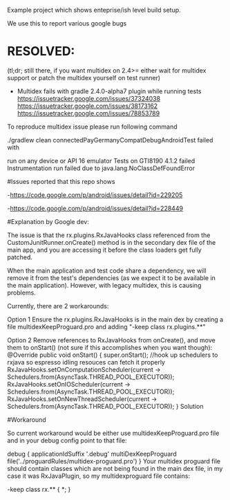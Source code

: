 Example project which shows enteprise/ish level build setup.

We use this to report various google bugs


# RESOLVED:

(tl;dr; still there, if you want multidex on 2.4>= either wait for multidex support or patch the multidex yourself on test runner)
- Multidex fails with gradle 2.4.0-alpha7 plugin while running tests
https://issuetracker.google.com/issues/37324038
https://issuetracker.google.com/issues/38173162
https://issuetracker.google.com/issues/78853789



To reproduce multidex issue please run following command

./gradlew clean connectedPayGermanyCompatDebugAndroidTest failed with

run on any device or API 16 emulator
Tests on GTI8190  4.1.2 failed Instrumentation run failed due to java.lang.NoClassDefFoundError

#Issues reported that this repo shows

-https://code.google.com/p/android/issues/detail?id=229205

-https://code.google.com/p/android/issues/detail?id=228449

#Explanation by Google dev:

The issue is that the rx.plugins.RxJavaHooks class referenced from the CustomJunitRunner.onCreate() method is in the secondary dex file of the main app, and you are accessing it before the class loaders get fully patched.

When the main application and test code share a dependency, we will remove it from the test's dependencies (as we expect it to be available in the main application). However, with legacy multidex, this is causing problems.

Currently, there are 2 workarounds:

Option 1 Ensure the rx.plugins.RxJavaHooks is in the main dex by creating a file multidexKeepProguard.pro and adding "-keep class rx.plugins.**"

Option 2 Remove references to RxJavaHooks from onCreate(), and move them to onStart() (not sure if this accomplishes when you want though): @Override public void onStart() { super.onStart(); //hook up schedulers to rxjava so espresso idling resouces can fetch it properly RxJavaHooks.setOnComputationScheduler(current -> Schedulers.from(AsyncTask.THREAD_POOL_EXECUTOR)); RxJavaHooks.setOnIOScheduler(current -> Schedulers.from(AsyncTask.THREAD_POOL_EXECUTOR)); RxJavaHooks.setOnNewThreadScheduler(current -> Schedulers.from(AsyncTask.THREAD_POOL_EXECUTOR)); }
Solution

#Workaround

So current workaround would be either use multidexKeepProguard.pro file and in your debug config point to that file:

 debug {
            applicationIdSuffix '.debug'
            multiDexKeepProguard file('../proguardRules/multidex-proguard.pro')
        }
Your multidex proguard file should contain classes which are not being found in the main dex file, in my case it was RxJavaPlugin, so my multidexproguard file contains:

-keep class rx.** { *; }
